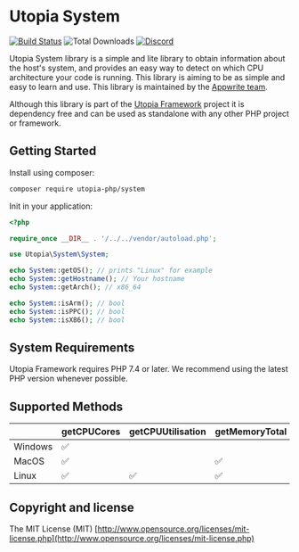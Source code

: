 # Utopia System

[![Build Status](https://travis-ci.com/utopia-php/system.svg?branch=main)](https://travis-ci.com/utopia-php/system)
![Total Downloads](https://img.shields.io/packagist/dt/utopia-php/system.svg)
[![Discord](https://img.shields.io/discord/564160730845151244?label=discord)](https://appwrite.io/discord)

Utopia System library is a simple and lite library to obtain information about the host's system, and provides an easy way to detect on which CPU architecture your code is running. This library is aiming to be as simple and easy to learn and use. This library is maintained by the [Appwrite team](https://appwrite.io).

Although this library is part of the [Utopia Framework](https://github.com/utopia-php/framework) project it is dependency free and can be used as standalone with any other PHP project or framework.

## Getting Started

Install using composer:
```bash
composer require utopia-php/system
```

Init in your application:
```php
<?php

require_once __DIR__ . '/../../vendor/autoload.php';

use Utopia\System\System;

echo System::getOS(); // prints "Linux" for example
echo System::getHostname(); // Your hostname
echo System::getArch(); // x86_64

echo System::isArm(); // bool
echo System::isPPC(); // bool
echo System::isX86(); // bool
```

## System Requirements

Utopia Framework requires PHP 7.4 or later. We recommend using the latest PHP version whenever possible.

## Supported Methods
|         | getCPUCores | getCPUUtilisation | getMemoryTotal | getMemoryFree | getDiskTotal | getDiskFree | getIOUsage | getNetworkUsage |
|---------|-------------|-------------------|----------------|---------------|--------------|-------------|------------|-----------------|
| Windows | ✅           |                   |                |               | ✅            | ✅           |            |                 |
| MacOS   | ✅           |                   | ✅              | ✅             | ✅            | ✅           |            |                 |
| Linux   | ✅           | ✅                 | ✅              | ✅             | ✅            | ✅           | ✅          | ✅               |

## Copyright and license

The MIT License (MIT) [http://www.opensource.org/licenses/mit-license.php](http://www.opensource.org/licenses/mit-license.php)

